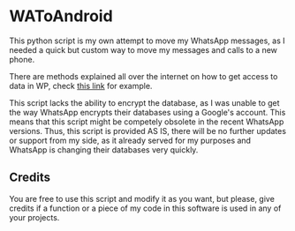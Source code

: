 # WAToAndroid

This python script is my own attempt to move my WhatsApp messages, as I needed a quick but custom way to move my messages and calls to a new phone.

There are methods explained all over the internet on how to get access to data in WP, check [this link](https://www.winwazzapmigrator.com/faq/windows-how-extract-messagesdb) for example.

This script lacks the ability to encrypt the database, as I was unable to get the way WhatsApp encrypts their databases using a Google's account. This means that this script
might be competely obsolete in the recent WhatsApp versions. Thus, this script is provided AS IS, there will be no further updates or support from my side, as it already served for my purposes
and WhatsApp is changing their databases very quickly.

## Credits

You are free to use this script and modify it as you want, but please, give credits if a function or a piece of my code in this software is used in any of your projects.